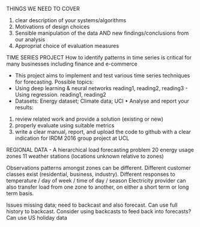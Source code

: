 
THINGS WE NEED TO COVER
1) clear description of your systems/algorithms
2) Motivations of design choices
3) Sensible manipulation of the data
   AND new findings/conclusions from our analysis
4) Appropriat choice of evaluation measures


TIME SERIES PROJECT
How to identify patterns in time series is critical for many businesses including finance and e-commerce
 - This project aims to implement and test various time series techniques for forecasting. Possible topics:
 - Using deep learning & neural networks reading1, reading2, reading3 - Using regression. reading1, reading2
 - Datasets: Energy dataset; Climate data; UCI • Analyse and report your results:

1) review related work and provide a solution (existing or new)
2) properly evaluate using suitable metrics
3) write a clear manual, report, and upload the code to github with a clear indication for IRDM 2016 group project at UCL

REGIONAL DATA - A hierarchical load forecasting problem
20 energy usage zones
11 weather stations (locations unknown relative to zones)

Observations
patterns amongst zones can be different.
Different customer classes exist (residential, business, industry).
Different responses to temperature / day of week / time of day / season
Electricity provider can also transfer load from one zone to another, on either a short term or long term basis.

Issues
missing data; need to backcast and also forecast.  Can use full history to backcast.
Consider using backcasts to feed back into forecasts?
Can use US holiday data